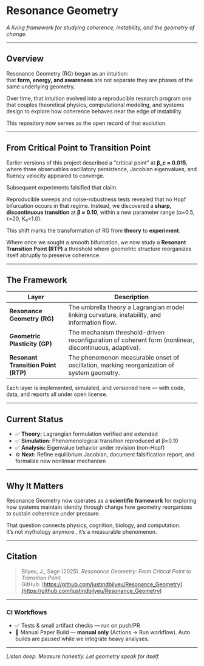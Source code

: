 # Resonance Geometry  
*A living framework for studying coherence, instability, and the geometry of change.*

---

## Overview

Resonance Geometry (RG) began as an intuition:  
that **form, energy, and awareness** are not separate they are phases of the same underlying geometry.

Over time, that intuition evolved into a reproducible research program one that couples theoretical physics, computational modeling, and systems design to explore how coherence behaves near the edge of instability.

This repository now serves as the open record of that evolution.

---

## From Critical Point to Transition Point

Earlier versions of this project described a “critical point” at **β_c ≈ 0.015**, where three observables oscillatory persistence, Jacobian eigenvalues, and fluency velocity appeared to converge.

Subsequent experiments falsified that claim.

Reproducible sweeps and noise-robustness tests revealed that no Hopf bifurcation occurs in that regime. Instead, we discovered a **sharp, discontinuous transition** at **β ≈ 0.10**, within a new parameter range (α=0.5, τ=20, K₀=1.0).

This shift marks the transformation of RG from **theory** to **experiment**.

Where once we sought a smooth bifurcation, we now study a **Resonant Transition Point (RTP)** a threshold where geometric structure reorganizes itself abruptly to preserve coherence.

---

## The Framework

| Layer | Description |
|-------|--------------|
| **Resonance Geometry (RG)** | The umbrella theory a Lagrangian model linking curvature, instability, and information flow. |
| **Geometric Plasticity (GP)** | The mechanism threshold-driven reconfiguration of coherent form (nonlinear, discontinuous, adaptive). |
| **Resonant Transition Point (RTP)** | The phenomenon measurable onset of oscillation, marking reorganization of system geometry. |

Each layer is implemented, simulated, and versioned here — with code, data, and reports all under open license.

---

## Current Status

- ✅ **Theory:** Lagrangian formulation verified and extended  
- ✅ **Simulation:** Phenomenological transition reproduced at β≈0.10  
- ✅ **Analysis:** Eigenvalue behavior under revision (non-Hopf)  
- ⚙️ **Next:** Refine equilibrium Jacobian, document falsification report, and formalize new nonlinear mechanism  

---

## Why It Matters

Resonance Geometry now operates as a **scientific framework** for exploring how systems maintain identity through change how geometry reorganizes to sustain coherence under pressure.

That question connects physics, cognition, biology, and computation.  
It’s not mythology anymore , it’s a measurable phenomenon.

---

## Citation

> Bilyeu, J., Sage (2025). *Resonance Geometry: From Critical Point to Transition Point.*  
> GitHub: [https://github.com/justindbilyeu/Resonance_Geometry](https://github.com/justindbilyeu/Resonance_Geometry)

---

### CI Workflows
- ✅ Tests & small artifact checks — run on push/PR
- 🧪 Manual Paper Build — **manual only** (Actions → Run workflow). Auto builds are paused while we integrate heavy analyses.

---

*Listen deep. Measure honestly. Let geometry speak for itself.*
